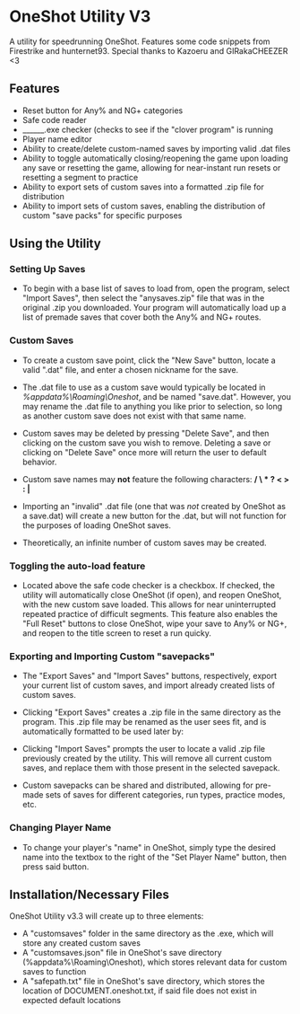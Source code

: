 # OneShot Utility V3
A utility for speedrunning OneShot. Features some code snippets from Firestrike and hunternet93.
Special thanks to Kazoeru and GIRakaCHEEZER <3

## Features

 - Reset button for Any% and NG+ categories
 - Safe code reader
 - ______.exe checker (checks to see if the "clover program" is running
 - Player name editor
 - Ability to create/delete custom-named saves by importing valid .dat files
 - Ability to toggle automatically closing/reopening the game upon loading any save or resetting the game, allowing for near-instant run resets or resetting a segment to practice
 - Ability to export sets of custom saves into a formatted .zip file for distribution
 - Ability to import sets of custom saves, enabling the distribution of custom "save packs" for specific purposes
 ## Using the Utility

### Setting Up Saves
 - To begin with a base list of saves to load from, open the program, select "Import Saves", then select the "anysaves.zip" file that was in the original .zip you downloaded. Your program will automatically load up a list of premade saves that cover both the Any% and NG+ routes.
 

### Custom Saves
 - To create a custom save point, click the "New Save" button, locate a valid ".dat" file, and enter a chosen nickname for the save.
 
 - The .dat file to use as a custom save would typically be located in *%appdata%\Roaming\Oneshot*, and be named "save.dat". However, you may rename the .dat file to anything you like prior to selection, so long as another custom save does not exist with that same name.

 - Custom saves may be deleted by pressing "Delete Save", and then clicking on the custom save you wish to remove. Deleting a save or clicking on "Delete Save" once more will return the user to default behavior.

 - Custom save names may **not** feature the following characters: **/ \ * ? < > : |**

 - Importing an "invalid" .dat file (one that was *not* created by OneShot as a save.dat) will create a new button for the .dat, but will not function for the purposes of loading OneShot saves.

 - Theoretically, an infinite number of custom saves may be created.


### Toggling the auto-load feature
 - Located above the safe code checker is a checkbox. If checked, the utility will automatically close OneShot (if open), and reopen OneShot, with the new custom save loaded. This allows for near uninterrupted repeated practice of difficult segments. This feature also enables the "Full Reset" buttons to close OneShot, wipe your save to Any% or NG+, and reopen to the title screen to reset a run quicky.


### Exporting and Importing Custom "savepacks"
 - The "Export Saves" and "Import Saves" buttons, respectively, export your current list of custom saves, and import already created lists of custom saves.

 - Clicking "Export Saves" creates a .zip file in the same directory as the program. This .zip file may be renamed as the user sees fit, and is automatically formatted to be used later by:

 - Clicking "Import Saves" prompts the user to locate a valid .zip file previously created by the utility. This will remove all current custom saves, and replace them with those present in the selected savepack.

 - Custom savepacks can be shared and distributed, allowing for pre-made sets of saves for different categories, run types, practice modes, etc.


### Changing Player Name
 - To change your player's "name" in OneShot, simply type the desired name into the textbox to the right of the "Set Player Name" button, then press said button.

## Installation/Necessary Files
OneShot Utility v3.3 will create up to three elements:
- A "customsaves" folder in the same directory as the .exe, which will store any created custom saves
- A "customsaves.json" file in OneShot's save directory (%appdata%\Roaming\Oneshot\), which stores relevant data for custom saves to function
- A "safepath.txt" file in OneShot's save directory, which stores the location of DOCUMENT.oneshot.txt, if said file does not exist in expected default locations
